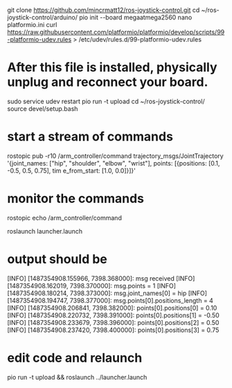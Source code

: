 git clone https://github.com/mincrmatt12/ros-joystick-control.git
cd ~/ros-joystick-control/arduino/
pio init --board megaatmega2560
nano platformio.ini 
curl https://raw.githubusercontent.com/platformio/platformio/develop/scripts/99-platformio-udev.rules  > /etc/udev/rules.d/99-platformio-udev.rules
# After this file is installed, physically unplug and reconnect your board.
sudo service udev restart
pio run -t upload
cd ~/ros-joystick-control/
source devel/setup.bash


# start a stream of commands
rostopic  pub -r10 /arm_controller/command trajectory_msgs/JointTrajectory '{joint_names:  ["hip", "shoulder", "elbow",  "wrist"], points: [{positions:  [0.1, -0.5, 0.5,  0.75],  tim
e_from_start:  [1.0, 0.0]}]}'

# monitor the commands
rostopic echo /arm_controller/command

roslaunch launcher.launch

# output should be
[INFO] [1487354908.155966, 7398.368000]: msg received
[INFO] [1487354908.162019, 7398.370000]: msg.points = 1
[INFO] [1487354908.180214, 7398.373000]: msg.joint_names[0] = hip
[INFO] [1487354908.194747, 7398.377000]: msg.points[0].positions_length = 4
[INFO] [1487354908.206841, 7398.382000]: points[0].positions[0] =  0.10
[INFO] [1487354908.220732, 7398.391000]: points[0].positions[1] = -0.50
[INFO] [1487354908.233679, 7398.396000]: points[0].positions[2] =  0.50
[INFO] [1487354908.237420, 7398.400000]: points[0].positions[3] =  0.75

# edit code and relaunch

pio run -t upload && roslaunch ../launcher.launch